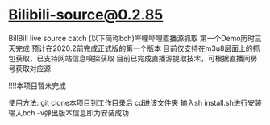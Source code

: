 # Bilibili-source@0.2.85
BillBill live source catch (以下简称bch)哔哩哔哩直播源抓取
第一个Demo历时三天完成
预计在2020.2前完成正式版的第一个版本
目前仅支持在m3u8层面上的抓包获取，已支持网站信息嗅探获取
目前已完成直播源提取技术，可根据直播间房号获取对应源

!!!!本项目暂未完成

使用方法:
git clone本项目到工作目录后
cd进该文件夹
输入sh install.sh进行安装
输入bch -v弹出版本信息即为安装成功
